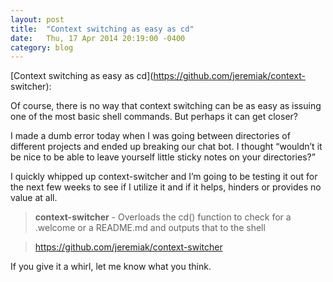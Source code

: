 ```yaml
---
layout: post
title:  "Context switching as easy as cd"
date:   Thu, 17 Apr 2014 20:19:00 -0400
category: blog
---
```


[Context switching as easy as cd](https://github.com/jeremiak/context-
switcher):

Of course, there is no way that context switching can be as easy as issuing
one of the most basic shell commands. But perhaps it can get closer?

I made a dumb error today when I was going between directories of different
projects and ended up breaking our chat bot. I thought “wouldn’t it be nice to
be able to leave yourself little sticky notes on your directories?”

I quickly whipped up context-switcher and I’m going to be testing it out for
the next few weeks to see if I utilize it and if it helps, hinders or provides
no value at all.

> **context-switcher** \- Overloads the cd() function to check for a .welcome
or a README.md and outputs that to the shell

> <https://github.com/jeremiak/context-switcher>

If you give it a whirl, let me know what you think.
